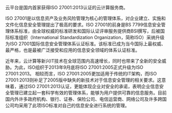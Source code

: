 云平台是国内首家获得ISO 27001:2013认证的云计算服务商。

ISO 27001是以信息资产及业务风险管理为核心的管理体系，对企业建立、实施和文件化信息安全管理提出了极高的要求。ISO 27001的前身是BS 7799信息安全管理体系标准，由全球权威的标准研发和国际认证评审服务提供商BSI撰写，后被国际标准组织（International Standardization Organization，简称ISO）采纳升级为ISO 27001国际信息安全管理体系认证标准。该标准已成为当今国际上最权威、最严格，也是最被广泛接受和应用的信息安全领域的体系认证标准。

近年来，云计算等新兴IT技术在全球范围内高速增长，同时也带来了全新的安全威胁。为此，ISO组织于2013年9月底将ISO 27001:2005正式升级为ISO 27001:2013。 相较而言，ISO 27001:2005更加适用于传统的IT架构，而ISO 27001:2013则补足了2005版中缺失的新技术对于信息安全管理的相关要求。这意味着，通过ISO 27001:2013认证，更能体现企业对安全的承诺，表明企业信息安全管理已建立起一套科学有效的管理体系，能够为用户提供可靠的信息服务。目前国内外许多政府机构、银行、证券、保险公司、电信运营商、网络公司及许多跨国公司均采用了此项ISO标准对自己的信息安全进行系统的管理。
